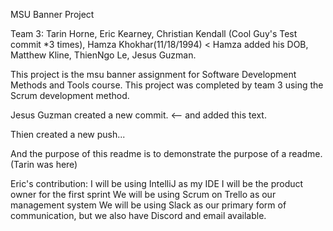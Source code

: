 MSU Banner Project

Team 3:
Tarin Horne,
Eric Kearney,
Christian Kendall (Cool Guy's Test commit *3 times),
Hamza Khokhar(11/18/1994) < Hamza added his DOB,
Matthew Kline,
ThienNgo Le,
Jesus Guzman.

This project is the msu banner assignment for Software Development Methods and Tools course. 
This project was completed by team 3 using the Scrum development method. 

Jesus Guzman created a new commit. <-- and added this text.

Thien created a new push...

And the purpose of this readme is to demonstrate the purpose of a readme. (Tarin was here)

Eric's contribution:
I will be using IntelliJ as my IDE
I will be the product owner for the first sprint
We will be using Scrum on Trello as our management system
We will be using Slack as our primary form of communication, but we also have Discord and email available.
